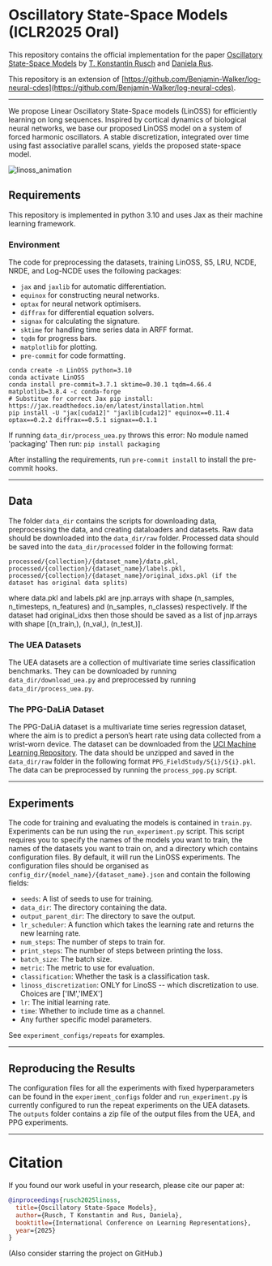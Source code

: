 # Oscillatory State-Space Models (ICLR2025 Oral)

This  repository contains the official implementation for the paper [Oscillatory State-Space Models](https://openreview.net/pdf?id=GRMfXcAAFh) by [T. Konstantin Rusch](https://konstantinrusch.com/) and [Daniela Rus](https://www.csail.mit.edu/person/daniela-rus).

This repository is an extension of [https://github.com/Benjamin-Walker/log-neural-cdes](https://github.com/Benjamin-Walker/log-neural-cdes). 

--------------------
We propose Linear Oscillatory State-Space models (LinOSS) for efficiently learning on long sequences. Inspired by cortical dynamics of biological neural networks, we base our proposed LinOSS model on a system of forced harmonic oscillators. A stable discretization, integrated over time using fast associative parallel scans, yields the proposed state-space model. 

![linoss_animation](https://github.com/user-attachments/assets/9d034ddf-3fa8-48e8-9818-8c3217015135)

## Requirements

This repository is implemented in python 3.10 and uses Jax as their machine learning framework.

### Environment

The code for preprocessing the datasets, training LinOSS, S5, LRU, NCDE, NRDE, and Log-NCDE uses the following packages:
- `jax` and `jaxlib` for automatic differentiation.
- `equinox` for constructing neural networks.
- `optax` for neural network optimisers.
- `diffrax` for differential equation solvers.
- `signax` for calculating the signature.
- `sktime` for handling time series data in ARFF format.
- `tqdm` for progress bars.
- `matplotlib` for plotting.
- `pre-commit` for code formatting.

```
conda create -n LinOSS python=3.10
conda activate LinOSS
conda install pre-commit=3.7.1 sktime=0.30.1 tqdm=4.66.4 matplotlib=3.8.4 -c conda-forge
# Substitue for correct Jax pip install: https://jax.readthedocs.io/en/latest/installation.html
pip install -U "jax[cuda12]" "jaxlib[cuda12]" equinox==0.11.4 optax==0.2.2 diffrax==0.5.1 signax==0.1.1
```

If running `data_dir/process_uea.py` throws this error: No module named 'packaging'
Then run: `pip install packaging`

After installing the requirements, run `pre-commit install` to install the pre-commit hooks.

---

## Data

The folder `data_dir` contains the scripts for downloading data, preprocessing the data, and creating dataloaders and 
datasets. Raw data should be downloaded into the `data_dir/raw` folder. Processed data should be saved into the `data_dir/processed`
folder in the following format: 
```
processed/{collection}/{dataset_name}/data.pkl, 
processed/{collection}/{dataset_name}/labels.pkl,
processed/{collection}/{dataset_name}/original_idxs.pkl (if the dataset has original data splits)
```
where data.pkl and labels.pkl are jnp.arrays with shape (n_samples, n_timesteps, n_features) 
and (n_samples, n_classes) respectively. If the dataset had original_idxs then those should
be saved as a list of jnp.arrays with shape [(n_train,), (n_val,), (n_test,)].

### The UEA Datasets

The UEA datasets are a collection of multivariate time series classification benchmarks. They can be downloaded by 
running `data_dir/download_uea.py` and preprocessed by running `data_dir/process_uea.py`.

### The PPG-DaLiA Dataset

The PPG-DaLiA dataset is a multivariate time series regression dataset,
where the aim is to predict a person’s heart rate using data
collected from a wrist-worn device. The dataset can be downloaded from the 
<a href="https://archive.ics.uci.edu/dataset/495/ppg+dalia">UCI Machine Learning Repository</a>. The data should be 
unzipped and saved in the `data_dir/raw` folder in the following format `PPG_FieldStudy/S{i}/S{i}.pkl`. The data can be
preprocessed by running the `process_ppg.py` script.

---

## Experiments

The code for training and evaluating the models is contained in `train.py`. Experiments can be run using the `run_experiment.py` script. 
This script requires you to specify the names of the models you want to train, 
the names of the datasets you want to train on, and a directory which contains configuration files. By default,
it will run the LinOSS experiments. The configuration files should be organised as `config_dir/{model_name}/{dataset_name}.json` and contain the
following fields:
- `seeds`: A list of seeds to use for training.
- `data_dir`: The directory containing the data.
- `output_parent_dir`: The directory to save the output.
- `lr_scheduler`: A function which takes the learning rate and returns the new learning rate.
- `num_steps`: The number of steps to train for.
- `print_steps`: The number of steps between printing the loss.
- `batch_size`: The batch size.
- `metric`: The metric to use for evaluation.
- `classification`: Whether the task is a classification task.
- `linoss_discretization`: ONLY for LinoSS -- which discretization to use. Choices are ['IM','IMEX']
- `lr`: The initial learning rate.
- `time`: Whether to include time as a channel.
- Any further specific model parameters. 

See `experiment_configs/repeats` for examples.

---

## Reproducing the Results

The configuration files for all the experiments with fixed hyperparameters can be found in the `experiment_configs` folder and
`run_experiment.py` is currently configured to run the repeat experiments on the UEA datasets.
The `outputs` folder contains a zip file of the output files from the UEA, and PPG experiments. 

---

# Citation
If you found our work useful in your research, please cite our paper at:
```bibtex
@inproceedings{rusch2025linoss,
  title={Oscillatory State-Space Models},
  author={Rusch, T Konstantin and Rus, Daniela},
  booktitle={International Conference on Learning Representations},
  year={2025}
}
```
(Also consider starring the project on GitHub.)
